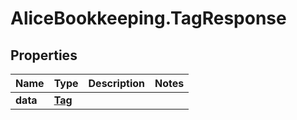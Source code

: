# AliceBookkeeping.TagResponse

## Properties

Name | Type | Description | Notes
------------ | ------------- | ------------- | -------------
**data** | [**Tag**](Tag.md) |  | 


